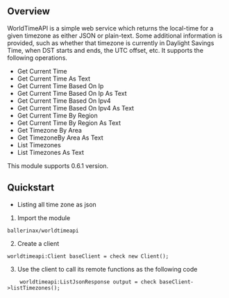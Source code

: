 ## Overview
WorldTimeAPI is a simple web service which returns the local-time for a given timezone as either JSON or plain-text. Some additional information is provided, such as whether that timezone is currently in Daylight Savings Time, when DST starts and ends, the UTC offset, etc. It supports the following operations.
* Get Current Time
* Get Current Time As Text
* Get Current Time Based On Ip
* Get Current Time Based On Ip As Text
* Get Current Time Based On Ipv4
* Get Current Time Based On Ipv4 As Text
* Get Current Time By Region
* Get Current Time By Region As Text
* Get Timezone By Area
* Get TimezoneBy Area As Text
* List Timezones
* List Timezones As Text
 
This module supports 0.6.1 version.
  
## Quickstart
* Listing all time zone as json
1. Import the module 
```ballerina
ballerinax/worldtimeapi
```

2. Create a client
```ballerina
worldtimeapi:Client baseClient = check new Client();

```
3. Use the client to call its remote functions as the following code
```ballerina
    worldtimeapi:ListJsonResponse output = check baseClient->listTimezones();
```